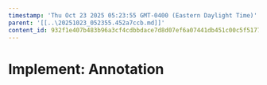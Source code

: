 ```yaml
---
timestamp: 'Thu Oct 23 2025 05:23:55 GMT-0400 (Eastern Daylight Time)'
parent: '[[..\20251023_052355.452a7ccb.md]]'
content_id: 932f1e407b483b96a3cf4cdbbdace7d8d07ef6a07441db451c00c5f5177e92e7
---
```


# Implement: Annotation
